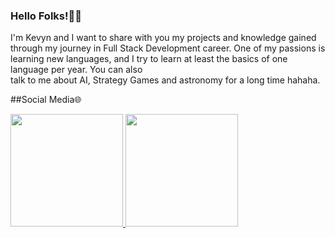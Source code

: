 ### Hello Folks!👋🏻

<quote>
I'm Kevyn and I want to share with you my projects and knowledge gained through my journey in Full Stack Development career.
One of my passions is learning new languages, and I try to learn at least the basics of one language per year. You can also <br>
talk to me about AI, Strategy Games and astronomy for a long time hahaha. </quote>


##Social Media🌐

<p align="left">
  <a href="https://instagram.com/dev-marsu"><i class="fab fa-instagram"></a>
  <a href="https://linkedin.com/in/kevynmarsu"><i class="fab fa-instagram"></a>
</p>


<a href="https://github.com/dev-marsu">
    <img height="180em" src="https://github-readme-stats.vercel.app/api?username=dev-marsu&show_icons=true&theme=omni" />
</a>

<a href="https://github.com/dev-marsu">
    <img height="180em" src="https://github-readme-stats.vercel.app/api/top-langs/?username=dev-marsu&layout=compact&theme=omni" />
</a>

